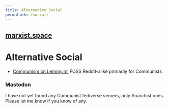 ```yaml
---
title: Alternative Social
permalink: /social/
---
```


## [marxist.space](https://marxist.space)

# Alternative Social

* [Communism on Lemmy.ml](https://communism.lemmy.ml/) FOSS Reddit-alike primarily for Communists

### Mastodon

I have not yet found any Communist fediverse servers, only Anarchist ones.
Please let me know if you know of any.
